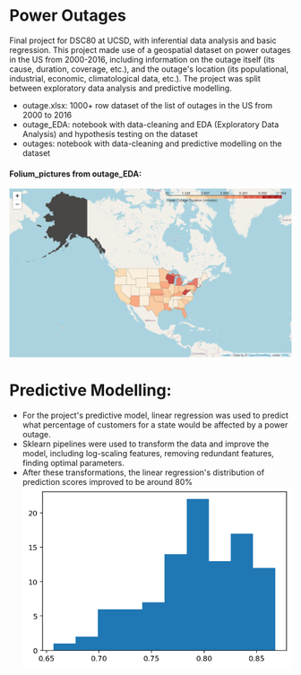 # Power Outages
Final project for DSC80 at UCSD, with inferential data analysis and basic regression. This project made use of a geospatial dataset on power outages in the US from 2000-2016, including information on the outage itself (its cause, duration, coverage, etc.), and the outage's location (its populational, industrial, economic, climatological data, etc.). The project was split between exploratory data analysis and predictive modelling.
* outage.xlsx: 1000+ row dataset of the list of outages in the US from 2000 to 2016
* outage_EDA: notebook with data-cleaning and EDA (Exploratory Data Analysis) and hypothesis testing on the dataset
* outages: notebook with data-cleaning and predictive modelling on the dataset
#### Folium_pictures from outage_EDA:
![](mean_outage_duration_folium.png)
# Predictive Modelling:
* For the project's predictive model, linear regression was used to predict what percentage of customers for a state would be affected by a power outage.
* Sklearn pipelines were used to transform the data and improve the model, including log-scaling features, removing redundant features, finding optimal parameters.
* After these transformations, the linear regression's distribution of prediction scores improved to be around 80%
![](linreg_score_distribution.png)



